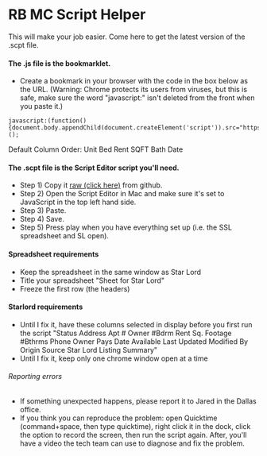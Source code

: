 # RB MC Script Helper

This will make your job easier. Come here to get the latest version of the .scpt file.

#### The .js file is the bookmarklet.
* Create a bookmark in your browser with the code in the box below as the URL. (Warning: Chrome protects its users from viruses, but this is safe, make sure the word "javascript:" isn't deleted from the front when you paste it.)

```
javascript:(function(){document.body.appendChild(document.createElement('script')).src="https://rawgit.com/theredwillow/rbJXA/master/unitScraper.js";})();
```

Default Column Order: Unit	Bed	Rent	SQFT	Bath	Date 

#### The .scpt file is the Script Editor script you'll need.
* Step 1) Copy it [raw (click here)](https://raw.githubusercontent.com/theredwillow/rbJXA/master/StarLordHelper.scpt) from github.
* Step 2) Open the Script Editor in Mac and make sure it's set to JavaScript in the top left hand side.
* Step 3) Paste.
* Step 4) Save.
* Step 5) Press play when you have everything set up (i.e. the SSL spreadsheet and SL open).

#### Spreadsheet requirements
* Keep the spreadsheet in the same window as Star Lord
* Title your spreadsheet "Sheet for Star Lord"
* Freeze the first row (the headers)

#### Starlord requirements
* Until I fix it, have these columns selected in display before you first run the script
"Status    Address    Apt #    Owner    #Bdrm    Rent    Sq. Footage    #Bthrms    Phone    Owner Pays    Date Available    Last Updated    Modified By    Origin Source    Star Lord    Listing Summary"
* Until I fix it, keep only one chrome window open at a time

###### Reporting errors
* If something unexpected happens, please report it to Jared in the Dallas office.
* If you think you can reproduce the problem: open Quicktime (command+space, then type quicktime), right click it in the dock, click the option to record the screen, then run the script again. After, you'll have a video the tech team can use to diagnose and fix the problem.
